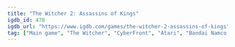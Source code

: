 ```yaml
---
title: "The Witcher 2: Assassins of Kings"
igdb_id: 478
igdb_url: "https://www.igdb.com/games/the-witcher-2-assassins-of-kings"
tag: ["Main game", "The Witcher", "CyberFront", "Atari", "Bandai Namco Entertainment", "CD Projekt RED", "Spike ChunSoft", "cdp.pl", "Role-playing (RPG)", "Adventure", "Single player", "Third person", "Action", "Fantasy"]
---
```

